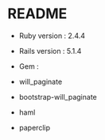 # README

* Ruby version : 2.4.4

* Rails version : 5.1.4

* Gem :

- will_paginate

- bootstrap-will_paginate

- haml

- paperclip


